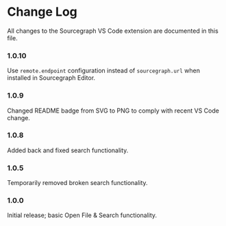 # Change Log

All changes to the Sourcegraph VS Code extension are documented in this file.

### 1.0.10

Use `remote.endpoint` configuration instead of `sourcegraph.url` when installed in Sourcegraph Editor.

### 1.0.9

Changed README badge from SVG to PNG to comply with recent VS Code change.

### 1.0.8

Added back and fixed search functionality.

### 1.0.5

Temporarily removed broken search functionality.

### 1.0.0

Initial release; basic Open File & Search functionality.
